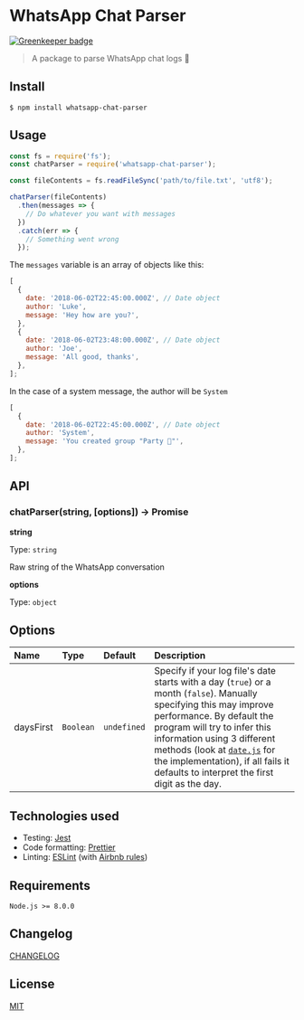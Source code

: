 # WhatsApp Chat Parser

[![Greenkeeper badge](https://badges.greenkeeper.io/Pustur/whatsapp-chat-parser.svg)](https://greenkeeper.io/)

> A package to parse WhatsApp chat logs 💬

## Install

```
$ npm install whatsapp-chat-parser
```

## Usage

```javascript
const fs = require('fs');
const chatParser = require('whatsapp-chat-parser');

const fileContents = fs.readFileSync('path/to/file.txt', 'utf8');

chatParser(fileContents)
  .then(messages => {
    // Do whatever you want with messages
  })
  .catch(err => {
    // Something went wrong
  });
```

The `messages` variable is an array of objects like this:

```javascript
[
  {
    date: '2018-06-02T22:45:00.000Z', // Date object
    author: 'Luke',
    message: 'Hey how are you?',
  },
  {
    date: '2018-06-02T23:48:00.000Z', // Date object
    author: 'Joe',
    message: 'All good, thanks',
  },
];
```

In the case of a system message, the author will be `System`

```javascript
[
  {
    date: '2018-06-02T22:45:00.000Z', // Date object
    author: 'System',
    message: 'You created group "Party 🎉"',
  },
];
```

## API

### chatParser(string, [options]) → Promise

**string**

Type: `string`

Raw string of the WhatsApp conversation

**options**

Type: `object`

## Options

<!-- prettier-ignore-start -->
| Name | Type | Default | Description |
| :--- | :--- | :--- | :--- |
| daysFirst | `Boolean` | `undefined` | Specify if your log file's date starts with a day (`true`) or a month (`false`). Manually specifying this may improve performance. By default the program will try to infer this information using 3 different methods (look at [`date.js`](src/date.js) for the implementation), if all fails it defaults to interpret the first digit as the day. |
<!-- prettier-ignore-end -->

## Technologies used

- Testing: [Jest](https://jestjs.io/)
- Code formatting: [Prettier](https://prettier.io/)
- Linting: [ESLint](https://eslint.org/) (with [Airbnb rules](https://www.npmjs.com/package/eslint-config-airbnb-base))

## Requirements

`Node.js >= 8.0.0`

## Changelog

[CHANGELOG](CHANGELOG.md)

## License

[MIT](LICENSE)
